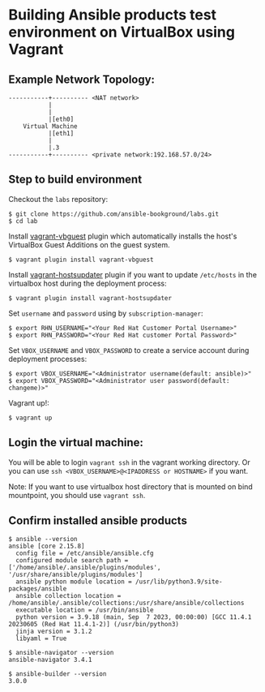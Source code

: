 # Building Ansible products test environment on VirtualBox using Vagrant

## Example Network Topology:
```
-----------+---------- <NAT network>
           |
           |
           |[eth0]
    Virtual Machine
           |[eth1]
           |
           |.3
-----------+---------- <private network:192.168.57.0/24>
```

## Step to build environment

Checkout the `labs` repository:
```shell
$ git clone https://github.com/ansible-bookground/labs.git
$ cd lab
```

Install [vagrant-vbguest](https://github.com/dotless-de/vagrant-vbguest) plugin which automatically installs the host's VirtualBox Guest Additions on the guest system.
```shell
$ vagrant plugin install vagrant-vbguest
```

Install [vagrant-hostsupdater](https://github.com/agiledivider/vagrant-hostsupdater) plugin if you want to update `/etc/hosts` in the virtualbox host during the deployment process:
```shell
$ vagrant plugin install vagrant-hostsupdater
```

Set `username` and `password` using by `subscription-manager`:
```shell
$ export RHN_USERNAME="<Your Red Hat Customer Portal Username>"
$ export RHN_PASSWORD="<Your Red Hat customer Portal Password>"
```

Set `VBOX_USERNAME` and `VBOX_PASSWORD` to create a service account during deployment processes:
```shell
$ export VBOX_USERNAME="<Administrator username(default: ansible)>"
$ export VBOX_PASSWORD="<Administrator user password(default: changeme)>"
```

Vagrant up!:
```shell
$ vagrant up
```

## Login the virtual machine:

You will be able to login `vagrant ssh` in the vagrant working directory. Or you can use `ssh <VBOX_USERNAME>@<IPADDRESS or HOSTNAME>` if you want.

Note: If you want to use virtualbox host directory that is mounted on bind mountpoint, you should use `vagrant ssh`.

## Confirm installed ansible products

```
$ ansible --version
ansible [core 2.15.8]
  config file = /etc/ansible/ansible.cfg
  configured module search path = ['/home/ansible/.ansible/plugins/modules', '/usr/share/ansible/plugins/modules']
  ansible python module location = /usr/lib/python3.9/site-packages/ansible
  ansible collection location = /home/ansible/.ansible/collections:/usr/share/ansible/collections
  executable location = /usr/bin/ansible
  python version = 3.9.18 (main, Sep  7 2023, 00:00:00) [GCC 11.4.1 20230605 (Red Hat 11.4.1-2)] (/usr/bin/python3)
  jinja version = 3.1.2
  libyaml = True

$ ansible-navigator --version
ansible-navigator 3.4.1

$ ansible-builder --version
3.0.0
```
